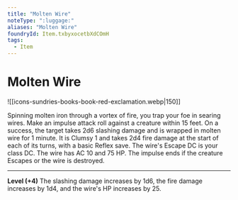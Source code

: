 ```yaml
---
title: "Molten Wire"
noteType: ":luggage:"
aliases: "Molten Wire"
foundryId: Item.txbyxocetbXdCOmH
tags:
  - Item
---
```


# Molten Wire
![[icons-sundries-books-book-red-exclamation.webp|150]]

Spinning molten iron through a vortex of fire, you trap your foe in searing wires. Make an impulse attack roll against a creature within 15 feet. On a success, the target takes 2d6 slashing damage and is wrapped in molten wire for 1 minute. It is Clumsy 1 and takes 2d4 fire damage at the start of each of its turns, with a basic Reflex save. The wire's Escape DC is your class DC. The wire has AC 10 and 75 HP. The impulse ends if the creature Escapes or the wire is destroyed.

* * *

**Level (+4)** The slashing damage increases by 1d6, the fire damage increases by 1d4, and the wire's HP increases by 25.
